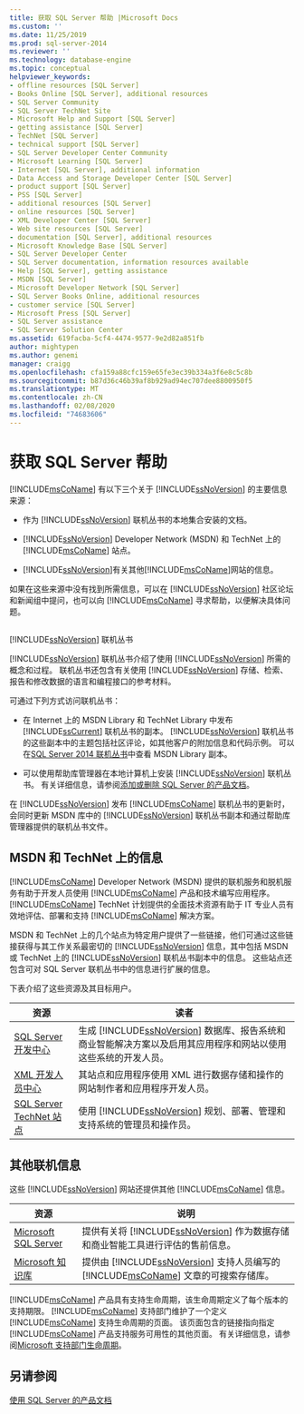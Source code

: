 ```yaml
---
title: 获取 SQL Server 帮助 |Microsoft Docs
ms.custom: ''
ms.date: 11/25/2019
ms.prod: sql-server-2014
ms.reviewer: ''
ms.technology: database-engine
ms.topic: conceptual
helpviewer_keywords:
- offline resources [SQL Server]
- Books Online [SQL Server], additional resources
- SQL Server Community
- SQL Server TechNet Site
- Microsoft Help and Support [SQL Server]
- getting assistance [SQL Server]
- TechNet [SQL Server]
- technical support [SQL Server]
- SQL Server Developer Center Community
- Microsoft Learning [SQL Server]
- Internet [SQL Server], additional information
- Data Access and Storage Developer Center [SQL Server]
- product support [SQL Server]
- PSS [SQL Server]
- additional resources [SQL Server]
- online resources [SQL Server]
- XML Developer Center [SQL Server]
- Web site resources [SQL Server]
- documentation [SQL Server], additional resources
- Microsoft Knowledge Base [SQL Server]
- SQL Server Developer Center
- SQL Server documentation, information resources available
- Help [SQL Server], getting assistance
- MSDN [SQL Server]
- Microsoft Developer Network [SQL Server]
- SQL Server Books Online, additional resources
- customer service [SQL Server]
- Microsoft Press [SQL Server]
- SQL Server assistance
- SQL Server Solution Center
ms.assetid: 619facba-5cf4-4474-9577-9e2d82a851fb
author: mightypen
ms.author: genemi
manager: craigg
ms.openlocfilehash: cfa159a88cfc159e65fe3ec39b334a3f6e8c5c8b
ms.sourcegitcommit: b87d36c46b39af8b929ad94ec707dee8800950f5
ms.translationtype: MT
ms.contentlocale: zh-CN
ms.lasthandoff: 02/08/2020
ms.locfileid: "74683606"
---
```

# <a name="getting-sql-server-assistance"></a>获取 SQL Server 帮助
  
  [!INCLUDE[msCoName](../includes/msconame-md.md)] 有以下三个关于 [!INCLUDE[ssNoVersion](../includes/ssnoversion-md.md)] 的主要信息来源：  
  
-   作为 [!INCLUDE[ssNoVersion](../includes/ssnoversion-md.md)] 联机丛书的本地集合安装的文档。  
  
-   
  [!INCLUDE[ssNoVersion](../includes/ssnoversion-md.md)] Developer Network (MSDN) 和 TechNet 上的 [!INCLUDE[msCoName](../includes/msconame-md.md)] 站点。  
  
-   [!INCLUDE[ssNoVersion](../includes/ssnoversion-md.md)]有关其他[!INCLUDE[msCoName](../includes/msconame-md.md)]网站的信息。  
  
 如果在这些来源中没有找到所需信息，可以在 [!INCLUDE[ssNoVersion](../includes/ssnoversion-md.md)] 社区论坛和新闻组中提问，也可以向 [!INCLUDE[msCoName](../includes/msconame-md.md)] 寻求帮助，以便解决具体问题。  
  
## <a name="includessnoversionincludesssnoversion-mdmd-books-online"></a>
  [!INCLUDE[ssNoVersion](../includes/ssnoversion-md.md)] 联机丛书  
 
  [!INCLUDE[ssNoVersion](../includes/ssnoversion-md.md)] 联机丛书介绍了使用 [!INCLUDE[ssNoVersion](../includes/ssnoversion-md.md)] 所需的概念和过程。 联机丛书还包含有关使用 [!INCLUDE[ssNoVersion](../includes/ssnoversion-md.md)] 存储、检索、报告和修改数据的语言和编程接口的参考材料。  
  
 可通过下列方式访问联机丛书：  
  
-   在 Internet 上的 MSDN Library 和 TechNet Library 中发布 [!INCLUDE[ssCurrent](../includes/sscurrent-md.md)] 联机丛书的副本。 
  [!INCLUDE[ssNoVersion](../includes/ssnoversion-md.md)] 联机丛书的这些副本中的主题包括社区评论，如其他客户的附加信息和代码示例。 可以在[SQL Server 2014 联机丛书](../2014-toc/index.yml)中查看 MSDN Library 副本。  
  
-   可以使用帮助库管理器在本地计算机上安装 [!INCLUDE[ssNoVersion](../includes/ssnoversion-md.md)] 联机丛书。 有关详细信息，请参阅[添加或删除 SQL Server 的产品文档](../2014-toc/index.yml)。  
  
 在 [!INCLUDE[ssNoVersion](../includes/ssnoversion-md.md)] 发布 [!INCLUDE[msCoName](../includes/msconame-md.md)] 联机丛书的更新时，会同时更新 MSDN 库中的 [!INCLUDE[ssNoVersion](../includes/ssnoversion-md.md)] 联机丛书副本和通过帮助库管理器提供的联机丛书文件。  
  
## <a name="information-on-msdn-and-technet"></a>MSDN 和 TechNet 上的信息  
 
  [!INCLUDE[msCoName](../includes/msconame-md.md)] Developer Network (MSDN) 提供的联机服务和脱机服务有助于开发人员使用 [!INCLUDE[msCoName](../includes/msconame-md.md)] 产品和技术编写应用程序。 
  [!INCLUDE[msCoName](../includes/msconame-md.md)] TechNet 计划提供的全面技术资源有助于 IT 专业人员有效地评估、部署和支持 [!INCLUDE[msCoName](../includes/msconame-md.md)] 解决方案。  
  
 MSDN 和 TechNet 上的几个站点为特定用户提供了一些链接，他们可通过这些链接获得与其工作关系最密切的 [!INCLUDE[ssNoVersion](../includes/ssnoversion-md.md)] 信息，其中包括 MSDN 或 TechNet 上的 [!INCLUDE[ssNoVersion](../includes/ssnoversion-md.md)] 联机丛书副本中的信息。 这些站点还包含可对 SQL Server 联机丛书中的信息进行扩展的信息。  
  
 下表介绍了这些资源及其目标用户。  
  
|资源|读者|  
|--------------|--------------|  
|[SQL Server 开发中心](https://msdn.microsoft.com/sqlserver/)|生成 [!INCLUDE[ssNoVersion](../includes/ssnoversion-md.md)] 数据库、报告系统和商业智能解决方案以及启用其应用程序和网站以使用这些系统的开发人员。|  
|[XML 开发人员中心](https://go.microsoft.com/fwlink/?LinkId=42458)|其站点和应用程序使用 XML 进行数据存储和操作的网站制作者和应用程序开发人员。|  
|[SQL Server TechNet 站点](https://technet.microsoft.com/sqlserver/dn135309)|使用 [!INCLUDE[ssNoVersion](../includes/ssnoversion-md.md)] 规划、部署、管理和支持系统的管理员和操作员。|  
  
## <a name="additional-online-information"></a>其他联机信息  
 这些 [!INCLUDE[ssNoVersion](../includes/ssnoversion-md.md)] 网站还提供其他 [!INCLUDE[msCoName](../includes/msconame-md.md)] 信息。  
  
|资源|说明|  
|--------------|-----------------|  
|[Microsoft SQL Server](https://go.microsoft.com/fwlink/?linkid=8504)|提供有关将 [!INCLUDE[ssNoVersion](../includes/ssnoversion-md.md)] 作为数据存储和商业智能工具进行评估的售前信息。|  
|[Microsoft 知识库](https://go.microsoft.com/fwlink/?LinkId=42461)|提供由 [!INCLUDE[ssNoVersion](../includes/ssnoversion-md.md)] 支持人员编写的 [!INCLUDE[msCoName](../includes/msconame-md.md)] 文章的可搜索存储库。|    
  
 
  [!INCLUDE[msCoName](../includes/msconame-md.md)] 产品具有支持生命周期，该生命周期定义了每个版本的支持期限。 
  [!INCLUDE[msCoName](../includes/msconame-md.md)] 支持部门维护了一个定义 [!INCLUDE[msCoName](../includes/msconame-md.md)] 支持生命周期的页面。 该页面包含的链接指向指定 [!INCLUDE[msCoName](../includes/msconame-md.md)] 产品支持服务可用性的其他页面。 有关详细信息，请参阅[Microsoft 支持部门生命周期](https://go.microsoft.com/fwlink/?LinkId=98306)。  
  
## <a name="see-also"></a>另请参阅  
 [使用 SQL Server 的产品文档](../2014-toc/index.yml)  
  
  
